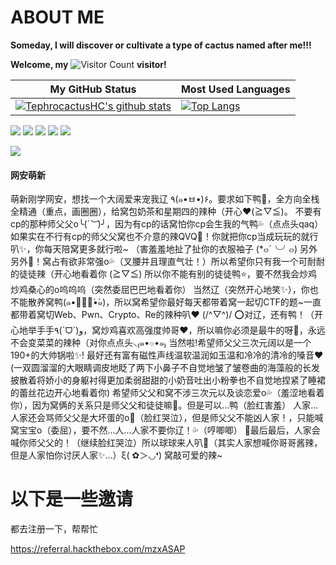 # ABOUT ME
**Someday, I will discover or cultivate a type of cactus named after me!!!**

**Welcome, my** ![Visitor Count](https://profile-counter.glitch.me/TephrocactusMYC/count.svg) **visitor!**

| My GitHub Status                                                                                                                                                     | Most Used Languages                                                                                                                          |
|----------------------------------------------------------------------------------------------------------------------------------------------------------------------|----------------------------------------------------------------------------------------------------------------------------------------------|
| [![TephrocactusHC's github stats](https://github-readme-stats.vercel.app/api?username=TephrocactusMYC&theme=buefy&show_icons=true&layout=compact)](https://github.com/anuraghazra/github-readme-stats)|[![Top Langs](https://github-readme-stats.vercel.app/api/top-langs/?username=TephrocactusMYC)](https://github.com/anuraghazra/github-readme-stats)|

![](http://github-profile-summary-cards.vercel.app/api/cards/repos-per-language?username=TephrocactusMYC&theme=vue)
![](http://github-profile-summary-cards.vercel.app/api/cards/most-commit-language?username=TephrocactusMYC&theme=vue)
![](http://github-profile-summary-cards.vercel.app/api/cards/stats?username=TephrocactusMYC&theme=vue)
![](http://github-profile-summary-cards.vercel.app/api/cards/productive-time?username=TephrocactusMYC&theme=vue&utcOffset=8)
![](http://github-profile-summary-cards.vercel.app/api/cards/profile-details?username=TephrocactusMYC&theme=vue)

<!--   profile-green-animate -->
![](./profile-3d-contrib/profile-green-animate.svg)
#### 网安萌新
萌新刚学网安，想找一个大阔爱来宠我辽 ٩(๑•ㅂ•)۶。要求如下鸭🌸，全方向全栈全精通（重点，画圈圈），给窝包奶茶和星期四的辣种（开心❤️(≧▽≦)。 不要有cp的那种师父父o╰(*´︶*)╯，因为有cp的话窝怕你cp会生我的气鸭💦（点点头qaq） 如果实在不行有cp的师父父窝也不介意的辣QVQ🌸！你就把你cp当成玩玩的就行叭✨，你每天陪窝更多就行啦~ （害羞羞地扯了扯你的衣服袖子 (*๓´╰╯๓) 另外另外🎉！窝占有欲非常强o💦（叉腰并且理直气壮！）所以希望你只有我一个可耐耐的徒徒辣（开心地看着你 (≧▽≦) 所以你不能有别的徒徒鸭⭐，要不然我会炒鸡炒鸡桑心的o呜呜呜（突然委屈巴巴地看着你） 当然辽（突然开心地笑✨），你也不能散养窝鸭(๑•ູ॒॒̀•́๑)，所以窝希望你最好每天都带着窝一起切CTF的题~一直都带着窝切Web、Pwn、Crypto、Re的辣种叭❤️ (/^▽^)/ ⭕对辽，还有鸭！（开心地举手手٩(ˊᗜˋ)و，窝炒鸡喜欢高强度帅哥❤️，所以嘛你必须是最牛的呀🌈，永远不会变菜菜的辣种（对你点点头⸜₍๑•⌔•๑₎ 
当然啦!希望师父父三次元阔以是一个190+的大帅锅啦✨! 最好还有富有磁性声线温软温润如玉温和冷冷的清冷的嗓音❤️ (一双圆溜溜的大眼睛调皮地眨了两下小鼻子不自觉地皱了皱卷曲的海藻般的长发披散着将娇小的身躯衬得更加柔弱甜甜的小奶音吐出小粉拳也不自觉地捏紧了睡裙的蕾丝花边开心地看着你) 
希望师父父和窝不涉三次元以及谈恋爱o💦（羞涩地看着你），因为窝俩的关系只是师父父和徒徒嘛💖。但是可以...鸭（脸红害羞）
人家...人家还会骂师父父是大坏蛋的o🌈（脸红哭泣），但是师父父不能凶人家！，只能喊窝宝宝o（委屈），要不然...人...人家不要你辽！💦（哼唧唧）
🌈最后最后，人家会喊你师父父的！（继续脸红哭泣）所以球球来人叭🎉（其实人家想喊你哥哥酱辣，但是人家怕你讨厌人家✨...）ξ( ✿＞◡❛)
窝敲可爱的辣~

# 以下是一些邀请
都去注册一下，帮帮忙

https://referral.hackthebox.com/mzxASAP
